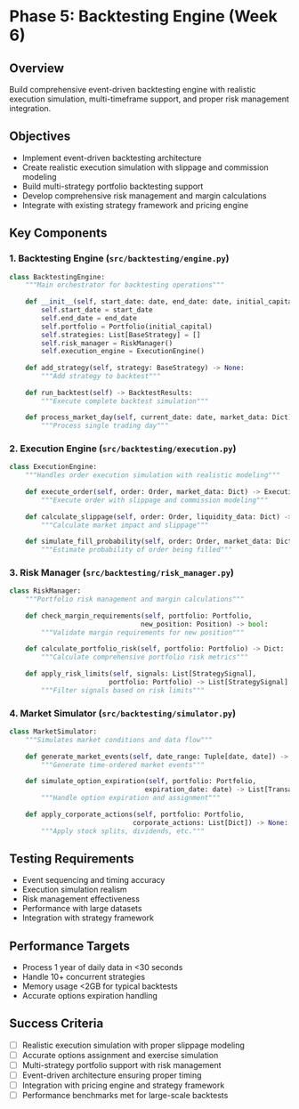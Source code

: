 # Phase 5: Backtesting Engine (Week 6)

## Overview

Build comprehensive event-driven backtesting engine with realistic execution simulation, multi-timeframe support, and proper risk management integration.

## Objectives

- Implement event-driven backtesting architecture
- Create realistic execution simulation with slippage and commission modeling
- Build multi-strategy portfolio backtesting support
- Develop comprehensive risk management and margin calculations
- Integrate with existing strategy framework and pricing engine

## Key Components

### 1. Backtesting Engine (`src/backtesting/engine.py`)

```python
class BacktestingEngine:
    """Main orchestrator for backtesting operations"""
    
    def __init__(self, start_date: date, end_date: date, initial_capital: Decimal):
        self.start_date = start_date
        self.end_date = end_date
        self.portfolio = Portfolio(initial_capital)
        self.strategies: List[BaseStrategy] = []
        self.risk_manager = RiskManager()
        self.execution_engine = ExecutionEngine()
        
    def add_strategy(self, strategy: BaseStrategy) -> None:
        """Add strategy to backtest"""
        
    def run_backtest(self) -> BacktestResults:
        """Execute complete backtest simulation"""
        
    def process_market_day(self, current_date: date, market_data: Dict) -> None:
        """Process single trading day"""
```

### 2. Execution Engine (`src/backtesting/execution.py`)

```python
class ExecutionEngine:
    """Handles order execution simulation with realistic modeling"""
    
    def execute_order(self, order: Order, market_data: Dict) -> ExecutionResult:
        """Execute order with slippage and commission modeling"""
        
    def calculate_slippage(self, order: Order, liquidity_data: Dict) -> Decimal:
        """Calculate market impact and slippage"""
        
    def simulate_fill_probability(self, order: Order, market_data: Dict) -> float:
        """Estimate probability of order being filled"""
```

### 3. Risk Manager (`src/backtesting/risk_manager.py`)

```python
class RiskManager:
    """Portfolio risk management and margin calculations"""
    
    def check_margin_requirements(self, portfolio: Portfolio, 
                                 new_position: Position) -> bool:
        """Validate margin requirements for new position"""
        
    def calculate_portfolio_risk(self, portfolio: Portfolio) -> Dict:
        """Calculate comprehensive portfolio risk metrics"""
        
    def apply_risk_limits(self, signals: List[StrategySignal], 
                         portfolio: Portfolio) -> List[StrategySignal]:
        """Filter signals based on risk limits"""
```

### 4. Market Simulator (`src/backtesting/simulator.py`)

```python
class MarketSimulator:
    """Simulates market conditions and data flow"""
    
    def generate_market_events(self, date_range: Tuple[date, date]) -> Iterator[MarketEvent]:
        """Generate time-ordered market events"""
        
    def simulate_option_expiration(self, portfolio: Portfolio, 
                                  expiration_date: date) -> List[Transaction]:
        """Handle option expiration and assignment"""
        
    def apply_corporate_actions(self, portfolio: Portfolio, 
                               corporate_actions: List[Dict]) -> None:
        """Apply stock splits, dividends, etc."""
```

## Testing Requirements

- Event sequencing and timing accuracy
- Execution simulation realism
- Risk management effectiveness
- Performance with large datasets
- Integration with strategy framework

## Performance Targets

- Process 1 year of daily data in <30 seconds
- Handle 10+ concurrent strategies
- Memory usage <2GB for typical backtests
- Accurate options expiration handling

## Success Criteria

- [ ] Realistic execution simulation with proper slippage modeling
- [ ] Accurate options assignment and exercise simulation  
- [ ] Multi-strategy portfolio support with risk management
- [ ] Event-driven architecture ensuring proper timing
- [ ] Integration with pricing engine and strategy framework
- [ ] Performance benchmarks met for large-scale backtests
